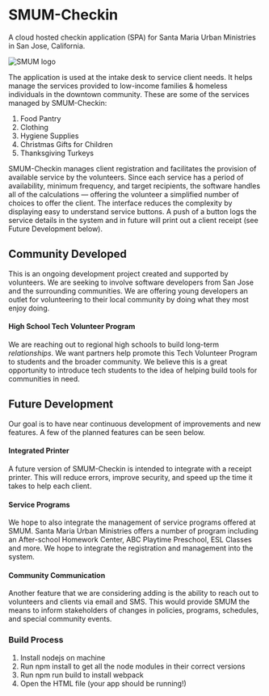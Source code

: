 # SMUM-Checkin
A cloud hosted checkin application (SPA) for Santa Maria Urban Ministries in San Jose, California.

![SMUM logo](https://res.cloudinary.com/hrscywv4p/image/upload/c_limit,fl_lossy,h_1440,w_720,f_auto,q_auto/v1/134667/f510cc08e01543eebf2edc25fd14b3da_qvjufo.png)

The application is used at the intake desk to service client needs. It helps manage the services provided to low-income families & homeless individuals in the downtown community. These are some of the services managed by SMUM-Checkin:

1. Food Pantry
2. Clothing
3. Hygiene Supplies
4. Christmas Gifts for Children
5. Thanksgiving Turkeys

SMUM-Checkin manages client registration and facilitates the  provision of available service by the volunteers. Since each service has a period of availability, minimum frequency, and target recipients, the software handles all of the calculations &mdash; offering the volunteer a simplified number of choices to offer the client. The interface reduces the complexity by displaying easy to understand service buttons. A push of a button logs the service details in the system and in future will print out a client receipt (see Future Development below).

## Community Developed
This is an ongoing development project created and supported by volunteers. We are seeking to involve software developers from San Jose and the surrounding communities. We are offering young developers an outlet for volunteering to their local community by doing what they most enjoy doing.

#### High School Tech Volunteer Program
We are reaching out to regional high schools to build long-term *relationships*. We want partners help promote this Tech Volunteer Program to students and the broader community. We believe this is a great opportunity to introduce tech students to the idea of helping build tools for communities in need.

## Future Development
Our goal is to have near continuous development of improvements and new features. A few of the planned features can be seen below.

#### Integrated Printer
A future version of SMUM-Checkin is intended to integrate with a receipt printer. This will reduce errors, improve security, and speed up the time it takes to help each client.

#### Service Programs
We hope to also integrate the management of service programs offered at SMUM. Santa Maria Urban Ministries offers a number of program including an After-school Homework Center, ABC Playtime Preschool, ESL Classes and more. We hope to integrate the registration and management into the system.

#### Community Communication
Another feature that we are considering adding is the ability to reach out to volunteers and clients via email and SMS. This would provide SMUM the means to inform stakeholders of changes in policies, programs, schedules, and special community events.

### Build Process
1. Install nodejs on machine
2. Run npm install to get all the node modules in their correct versions
3. Run npm run build to install webpack
4. Open the HTML file (your app should be running!)
